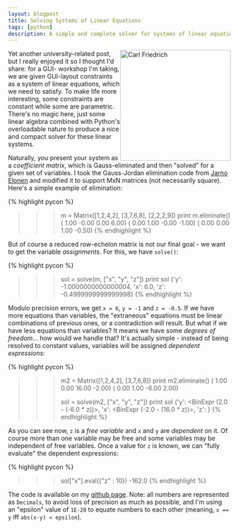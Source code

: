 ```yaml
---
layout: blogpost
title: Solving Systems of Linear Equations
tags: [python]
description: A simple and complete solver for systems of linear equations
---
```


<img src="http://tomerfiliba.com/static/res/2012-03-25-gauss.png" title="Carl Friedrich" style="float:right" width="250px" />

Yet another university-related post, but I really enjoyed it so I thought I'd share: for a GUI-
workshop I'm taking, we are given GUI-layout constraints as a system of linear equations, which 
we need to satisfy. To make life more interesting, some constraints are constant while some are 
parametric. There's no magic here, just some linear algebra combined with Python's overloadable 
nature to produce a nice and compact solver for these linear systems.

Naturally, you present your system as a *coefficient matrix*, which is Gauss-eliminated and then 
"solved" for a given set of variables. I took the Gauss-Jordan elimination code from 
[Jarno Elonen](http://elonen.iki.fi/code/misc-notes/python-gaussj/index.html) and modified it to 
support MxN matrices (not necessarily square). Here's a simple example of elimination:

{% highlight pycon %}
>>> m = Matrix([1,2,4,2], [3,7,6,8], [2,2,2,9])
>>> print m.eliminate()
( 1.00  -0.00   0.00   6.00)
( 0.00   1.00  -0.00  -1.00)
( 0.00   0.00   1.00  -0.50)
{% endhighlight %}

But of course a reduced row-echelon matrix is not our final goal - we want to get the variable 
*assignments*. For this, we have `solve()`:

{% highlight pycon %}
>>> sol = solve(m, ["x", "y", "z"])
>>> print sol
{'y': -1.0000000000000004, 'x': 6.0, 'z': -0.4999999999999998}
{% endhighlight %}

Modulo precision errors, we get `x = 6`, `y = -1` and `z = -0.5`. If we have more equations than 
variables, the "extraneous" equations must be linear combinations of previous ones, or a 
contradiction will result. But what if we have less equations than variables? It means we have 
some *degrees of freedom*... how would we handle that? It's actually simple - instead of being 
resolved to constant values, variables will be assigned *dependent expressions*:

{% highlight pycon %}
>>> m2 = Matrix([1,2,4,2], [3,7,6,8])
>>> print m2.eliminate()
( 1.00   0.00   16.00  -2.00)
( 0.00   1.00  -6.00   2.00)
>>>
>>>
>>> sol = solve(m2, ["x", "y", "z"])
>>> print sol
{'y': <BinExpr (2.0 - (-6.0 * z))>, 'x': <BinExpr (-2.0 - (16.0 * z))>, 'z': <FreeVar z>}
{% endhighlight %}

As you can see now, `z` is a *free variable* and `x` and `y` are *dependent* on it. Of course more
than one variable may be free and some variables may be independent of free variables. Once a value 
for `z` is known, we can "fully evaluate" the dependent expressions:

{% highlight pycon %}
>>> sol["x"].eval({"z" : 10})
-162.0
{% endhighlight %}

The code is available on my [github page](https://github.com/tomerfiliba/tau/blob/850ff76bf59c80cd9eb18100986205276125508e/sadna/linear_solver.py).
Note: all numbers are represented as `Decimals`, to avoid loss of precision as much as possible, 
and I'm using an "epsilon" value of `1E-20` to equate numbers to each other (meaning, `x == y` iff 
`abs(x-y) < epsilon`).




